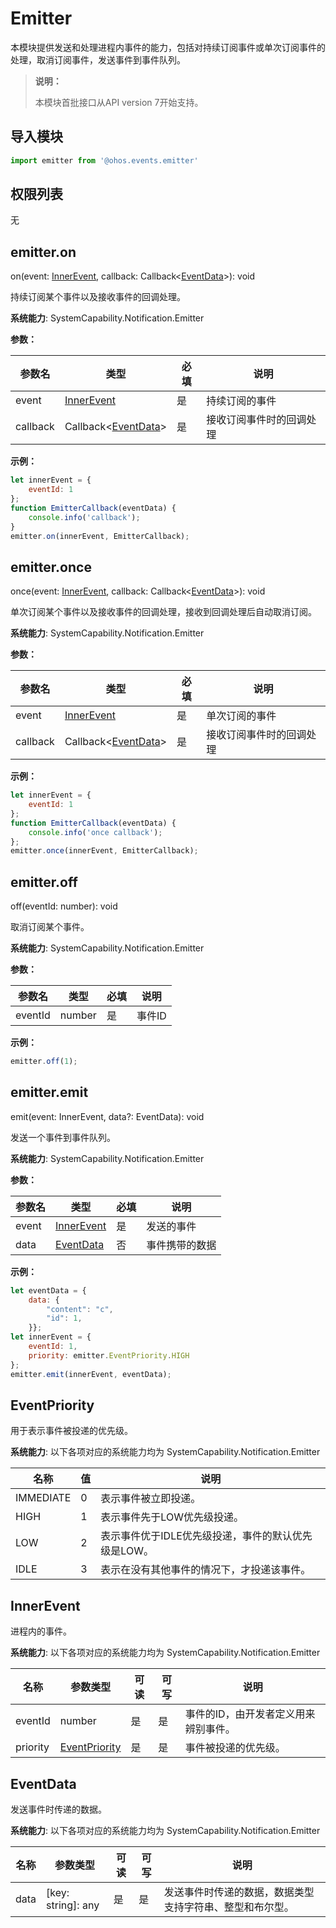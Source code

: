 # Emitter

本模块提供发送和处理进程内事件的能力，包括对持续订阅事件或单次订阅事件的处理，取消订阅事件，发送事件到事件队列。

> **说明：**
>
> 本模块首批接口从API version 7开始支持。

## 导入模块

```javascript
import emitter from '@ohos.events.emitter'
```

## 权限列表

无

## emitter.on

on(event: [InnerEvent](#innerevent), callback: Callback\<[EventData](#eventdata)\>): void

持续订阅某个事件以及接收事件的回调处理。

**系统能力**: SystemCapability.Notification.Emitter

**参数：**

| 参数名   | 类型                                | 必填 | 说明                     |
| -------- | ----------------------------------- | ---- | ------------------------ |
| event    | [InnerEvent](#innerevent)           | 是   | 持续订阅的事件           |
| callback | Callback\<[EventData](#eventdata)\> | 是   | 接收订阅事件时的回调处理 |

**示例：**

```javascript
let innerEvent = {
    eventId: 1
};
function EmitterCallback(eventData) {
    console.info('callback');
}
emitter.on(innerEvent, EmitterCallback);
```

## emitter.once

once(event: [InnerEvent](#innerevent), callback: Callback\<[EventData](#eventdata)\>): void

单次订阅某个事件以及接收事件的回调处理，接收到回调处理后自动取消订阅。

**系统能力**: SystemCapability.Notification.Emitter

**参数：**

| 参数名   | 类型                                | 必填 | 说明                     |
| -------- | ----------------------------------- | ---- | ------------------------ |
| event    | [InnerEvent](#innerevent)           | 是   | 单次订阅的事件           |
| callback | Callback\<[EventData](#eventdata)\> | 是   | 接收订阅事件时的回调处理 |

**示例：**

```javascript
let innerEvent = {
    eventId: 1
};
function EmitterCallback(eventData) {
    console.info('once callback');
};
emitter.once(innerEvent, EmitterCallback);
```

## emitter.off

off(eventId: number): void

取消订阅某个事件。

**系统能力**: SystemCapability.Notification.Emitter

**参数：**

| 参数名  | 类型   | 必填 | 说明   |
| ------- | ------ | ---- | ------ |
| eventId | number | 是   | 事件ID |

**示例：**

```javascript
emitter.off(1);
```

## emitter.emit

emit(event: InnerEvent, data?: EventData): void

发送一个事件到事件队列。

**系统能力**: SystemCapability.Notification.Emitter

**参数：**

| 参数名 | 类型                      | 必填 | 说明           |
| ------ | ------------------------- | ---- | -------------- |
| event  | [InnerEvent](#innerevent) | 是   | 发送的事件     |
| data   | [EventData](#eventdata)   | 否   | 事件携带的数据 |

**示例：**

```javascript
let eventData = {
    data: {
        "content": "c",
        "id": 1,
    }};
let innerEvent = {
    eventId: 1,
    priority: emitter.EventPriority.HIGH
};
emitter.emit(innerEvent, eventData);
```

## EventPriority

用于表示事件被投递的优先级。

**系统能力**:  以下各项对应的系统能力均为 SystemCapability.Notification.Emitter

| 名称      | 值   | 说明                                                |
| --------- | ---- | --------------------------------------------------- |
| IMMEDIATE | 0    | 表示事件被立即投递。                                |
| HIGH      | 1    | 表示事件先于LOW优先级投递。                         |
| LOW       | 2    | 表示事件优于IDLE优先级投递，事件的默认优先级是LOW。 |
| IDLE      | 3    | 表示在没有其他事件的情况下，才投递该事件。          |

## InnerEvent

进程内的事件。

**系统能力**: 以下各项对应的系统能力均为 SystemCapability.Notification.Emitter

| 名称     | 参数类型                        | 可读 | 可写 | 说明                               |
| -------- | ------------------------------- | ---- | ---- | ---------------------------------- |
| eventId  | number                          | 是   | 是   | 事件的ID，由开发者定义用来辨别事件。 |
| priority | [EventPriority](#eventpriority) | 是   | 是   | 事件被投递的优先级。         |

## EventData

发送事件时传递的数据。

**系统能力**: 以下各项对应的系统能力均为 SystemCapability.Notification.Emitter

| 名称 | 参数类型           | 可读 | 可写 | 说明           |
| ---- | ------------------ | ---- | ---- | -------------- |
| data | [key: string]: any | 是   | 是   | 发送事件时传递的数据，数据类型支持字符串、整型和布尔型。 |
